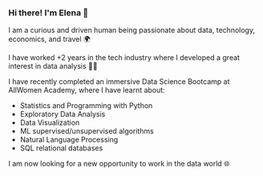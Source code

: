 ### Hi there! I'm Elena  👋

I am a curious and driven human being passionate about data, technology, economics, and travel 🌍

I have worked +2 years in the tech industry where I developed a great interest in data analysis 👩‍💻 

I have recently completed an immersive Data Science Bootcamp at AllWomen Academy, where I have learnt about:
- Statistics and Programming with Python
- Exploratory Data Analysis
- Data Visualization
- ML supervised/unsupervised algorithms
- Natural Language Processing
- SQL relational databases  


I am now looking for a new opportunity to work in the data world 🌐

